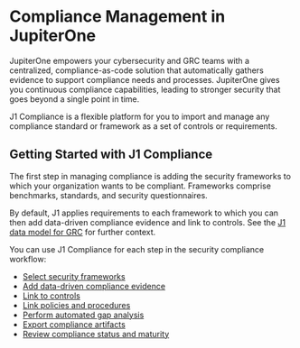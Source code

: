 # Compliance Management in JupiterOne

JupiterOne empowers your cybersecurity and GRC teams with a centralized, compliance-as-code solution that automatically gathers evidence to support compliance needs and processes. JupiterOne gives you continuous compliance capabilities, leading to stronger security that goes beyond a single point in time.

J1 Compliance is a flexible platform for you to import and manage any compliance standard or framework as a set of controls or requirements. 

## Getting Started with J1 Compliance

The first step in managing compliance is adding the security frameworks to which your organization wants to be compliant. Frameworks comprise benchmarks, standards, and security questionnaires.

By default, J1 applies requirements to each framework to which you can then add data-driven compliance evidence and link to controls. See the [J1 data model for GRC](../jupiterOne-data-model/org-grc.md) for further context.


You can use  J1 Compliance for each step in the security compliance workflow:

- [Select security frameworks](./compliance-import.md) 
- [Add data-driven compliance evidence](./compliance-mapping-evidence.md) 
- [Link to controls](./compliance-controls.md)
- [Link policies and procedures](./compliance-mapping-policies.md)
- [Perform automated gap analysis](./compliance-gap-analysis.md)
- [Export compliance artifacts](./compliance-export.md)
- [Review compliance status and maturity](./compliance-status.md) 


